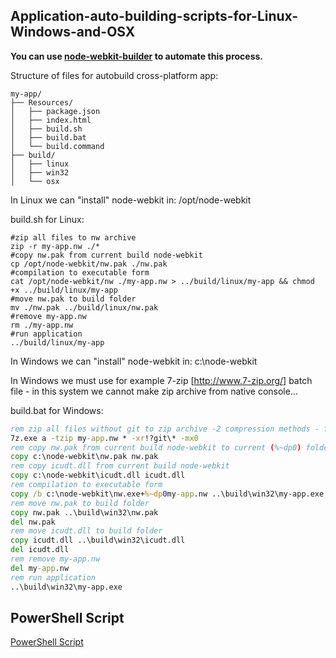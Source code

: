## Application-auto-building-scripts-for-Linux-Windows-and-OSX

**You can use [node-webkit-builder](https://github.com/mllrsohn/node-webkit-builder) to automate this process.**

Structure of files for autobuild cross-platform app:

```
my-app/
├── Resources/
│   ├── package.json
│   ├── index.html
│   ├── build.sh
│   ├── build.bat
│   └── build.command
├── build/
│   ├── linux
│   ├── win32
│   └── osx
```

In Linux we can "install" node-webkit in: /opt/node-webkit

build.sh for Linux:
```
#zip all files to nw archive
zip -r my-app.nw ./*
#copy nw.pak from current build node-webkit
cp /opt/node-webkit/nw.pak ./nw.pak
#compilation to executable form
cat /opt/node-webkit/nw ./my-app.nw > ../build/linux/my-app && chmod +x ../build/linux/my-app
#move nw.pak to build folder
mv ./nw.pak ../build/linux/nw.pak
#remove my-app.nw
rm ./my-app.nw
#run application
../build/linux/my-app
```

In Windows we can "install" node-webkit in: c:\node-webkit

In Windows we must use for example 7-zip [http://www.7-zip.org/] batch file - in this system we cannot make zip archive from native console...

build.bat for Windows:
```bat
rem zip all files without git to zip archive -2 compression methods - fast (-mx0) or strong (-mx9)
7z.exe a -tzip my-app.nw * -xr!?git\* -mx0
rem copy nw.pak from current build node-webkit to current (%~dp0) folder
copy c:\node-webkit\nw.pak nw.pak
rem copy icudt.dll from current build node-webkit
copy c:\node-webkit\icudt.dll icudt.dll
rem compilation to executable form
copy /b c:\node-webkit\nw.exe+%~dp0my-app.nw ..\build\win32\my-app.exe
rem move nw.pak to build folder
copy nw.pak ..\build\win32\nw.pak
del nw.pak
rem move icudt.dll to build folder
copy icudt.dll ..\build\win32\icudt.dll
del icudt.dll
rem remove my-app.nw
del my-app.nw
rem run application
..\build\win32\my-app.exe
```
## PowerShell Script
[PowerShell Script](https://gist.github.com/romanov/abc494ee7b08f232f539)